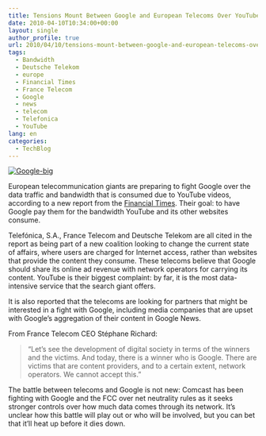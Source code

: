 ```yaml
---
title: Tensions Mount Between Google and European Telecoms Over YouTube
date: 2010-04-10T10:34:00+00:00
layout: single
author_profile: true
url: 2010/04/10/tensions-mount-between-google-and-european-telecoms-over-youtube/
tags:
  - Bandwidth
  - Deutsche Telekom
  - europe
  - Financial Times
  - France Telecom
  - Google
  - news
  - telecom
  - Telefonica
  - YouTube
lang: en
categories: 
  - TechBlog
---
```

[![Google-big](http://lh5.ggpht.com/_vaUVXcmC3OI/S8BNM-Xt9lI/AAAAAAAAB5Y/JvEy9ugma9I/Google-big_thumb%5B3%5D.jpg?imgmax=800 "Google-big")](http://lh3.ggpht.com/_vaUVXcmC3OI/S8BNLKe-eEI/AAAAAAAAB5U/hc2O9r6cBm8/s1600-h/Google-big%5B5%5D.jpg)

European telecommunication giants are preparing to fight Google over the data traffic and bandwidth that is consumed due to YouTube videos, according to a new report from the [Financial Times](http://www.ft.com/cms/s/2/8f5d6128-4400-11df-9235-00144feab49a.html). Their goal: to have Google pay them for the bandwidth YouTube and its other websites consume. 

Telefónica, S.A., France Telecom and Deutsche Telekom are all cited in the report as being part of a new coalition looking to change the current state of affairs, where users are charged for Internet access, rather than websites that provide the content they consume. These telecoms believe that Google should share its online ad revenue with network operators for carrying its content. YouTube is their biggest complaint: by far, it is the most data-intensive service that the search giant offers. 

It is also reported that the telecoms are looking for partners that might be interested in a fight with Google, including media companies that are upset with Google’s aggregation of their content in Google News. 

From France Telecom CEO Stéphane Richard: 

> “Let’s see the development of digital society in terms of the winners and the victims. And today, there is a winner who is Google. There are victims that are content providers, and to a certain extent, network operators. We cannot accept this.”

The battle between telecoms and Google is not new: Comcast has been fighting with Google and the FCC over net neutrality rules as it seeks stronger controls over how much data comes through its network. It’s unclear how this battle will play out or who will be involved, but you can bet that it’ll heat up before it dies down.